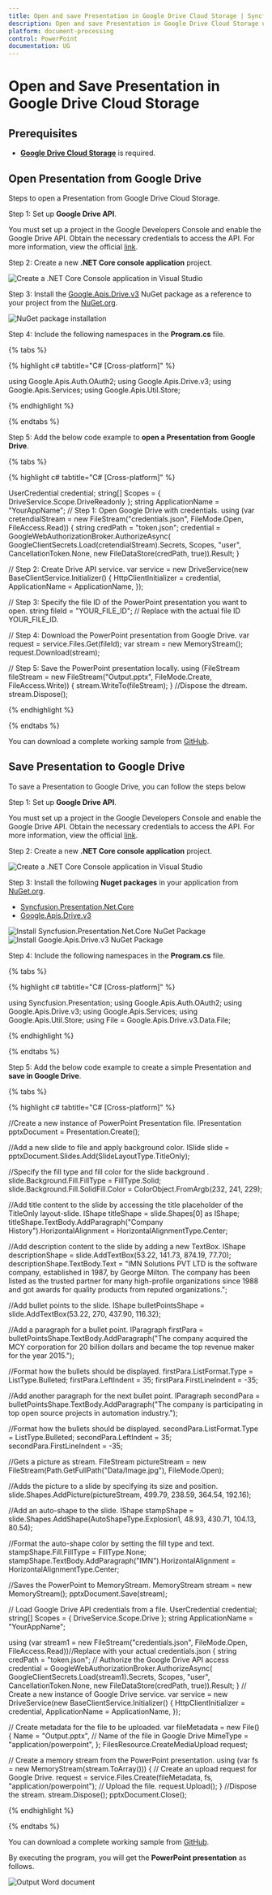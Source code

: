 ```yaml
---
title: Open and save Presentation in Google Drive Cloud Storage | Syncfusion<sup>&reg;</sup>
description: Open and save Presentation in Google Drive Cloud Storage using .NET Core PowerPoint library (Presentation) without Microsoft PowerPoint or interop dependencies.
platform: document-processing
control: PowerPoint
documentation: UG
---
```


# Open and Save Presentation in Google Drive Cloud Storage

## Prerequisites  

* **[Google Drive Cloud Storage](https://www.google.com/intl/en_in/drive/)** is required.

## Open Presentation from Google Drive

Steps to open a Presentation from Google Drive Cloud Storage.

Step 1: Set up **Google Drive API**.

You must set up a project in the Google Developers Console and enable the Google Drive API. Obtain the necessary credentials to access the API. For more information, view the official [link](https://developers.google.com/drive/api/guides/enable-sdk).


Step 2: Create a new **.NET Core console application** project.

![Create a .NET Core Console application in Visual Studio](Cloud-Storage/Google-Drive/Console-Template-Net-Core.png)

Step 3: Install the [Google.Apis.Drive.v3](https://www.nuget.org/packages/Google.Apis.Drive.v3) NuGet package as a reference to your project from the [NuGet.org](https://www.nuget.org/).

![NuGet package installation](Cloud-Storage/Google-Drive/Google.Apis.Drive.V3-nuget.png)


Step 4: Include the following namespaces in the **Program.cs** file.

{% tabs %}

{% highlight c# tabtitle="C# [Cross-platform]" %}

using Google.Apis.Auth.OAuth2;
using Google.Apis.Drive.v3;
using Google.Apis.Services;
using Google.Apis.Util.Store;

{% endhighlight %}

{% endtabs %}


Step 5: Add the below code example to **open a Presentation from Google Drive**.

{% tabs %}

{% highlight c# tabtitle="C# [Cross-platform]" %}

UserCredential credential;
string[] Scopes = { DriveService.Scope.DriveReadonly };
string ApplicationName = "YourAppName";
// Step 1: Open Google Drive with credentials.
using (var cretendialStream = new FileStream("credentials.json", FileMode.Open, FileAccess.Read))
{
    string credPath = "token.json";
    credential = GoogleWebAuthorizationBroker.AuthorizeAsync(
        GoogleClientSecrets.Load(cretendialStream).Secrets,
        Scopes,
        "user",
        CancellationToken.None,
        new FileDataStore(credPath, true)).Result;
}

// Step 2: Create Drive API service.
var service = new DriveService(new BaseClientService.Initializer()
{
    HttpClientInitializer = credential,
    ApplicationName = ApplicationName,
});

// Step 3: Specify the file ID of the PowerPoint presentation you want to open.
string fileId = "YOUR_FILE_ID"; // Replace with the actual file ID YOUR_FILE_ID.

// Step 4: Download the PowerPoint presentation from Google Drive.
var request = service.Files.Get(fileId);
var stream = new MemoryStream();
request.Download(stream);

// Step 5: Save the PowerPoint presentation locally.
using (FileStream fileStream = new FileStream("Output.pptx", FileMode.Create, FileAccess.Write))
{
    stream.WriteTo(fileStream);
}
//Dispose the dtream.
stream.Dispose();
   
{% endhighlight %}

{% endtabs %}

You can download a complete working sample from [GitHub](https://github.com/SyncfusionExamples/PowerPoint-Examples/tree/master/Read-and-save-PowerPoint-presentation/Open-and-save-PowerPoint/Google-Drive/Open-PowerPoint-document).

## Save Presentation to Google Drive

To save a Presentation to Google Drive, you can follow the steps below

Step 1: Set up **Google Drive API**.

You must set up a project in the Google Developers Console and enable the Google Drive API. Obtain the necessary credentials to access the API. For more information, view the official [link](https://developers.google.com/drive/api/guides/enable-sdk).

Step 2: Create a new **.NET Core console application** project.

![Create a .NET Core Console application in Visual Studio](Cloud-Storage/Google-Drive/Console-Template-Net-Core.png)

Step 3: Install the following **Nuget packages** in your application from [NuGet.org](https://www.nuget.org/).

* [Syncfusion.Presentation.Net.Core](https://www.nuget.org/packages/Syncfusion.Presentation.Net.Core)
* [Google.Apis.Drive.v3](https://www.nuget.org/packages/Google.Apis.Drive.v3)

![Install Syncfusion.Presentation.Net.Core NuGet Package](Cloud-Storage/Google-Drive/Presentation-NuGet-package-for-ASPNET-Core.png)
![Install Google.Apis.Drive.v3 NuGet Package](Cloud-Storage/Google-Drive/Google.Apis.Drive.V3-nuget.png)


Step 4: Include the following namespaces in the **Program.cs** file.

{% tabs %}

{% highlight c# tabtitle="C# [Cross-platform]" %}

using Syncfusion.Presentation;
using Google.Apis.Auth.OAuth2;
using Google.Apis.Drive.v3;
using Google.Apis.Services;
using Google.Apis.Util.Store;
using File = Google.Apis.Drive.v3.Data.File;

{% endhighlight %}

{% endtabs %}


Step 5: Add the below code example to create a simple Presentation and **save in Google Drive**.

{% tabs %}

{% highlight c# tabtitle="C# [Cross-platform]" %}

//Create a new instance of PowerPoint Presentation file.
IPresentation pptxDocument = Presentation.Create();

//Add a new slide to file and apply background color.
ISlide slide = pptxDocument.Slides.Add(SlideLayoutType.TitleOnly);

//Specify the fill type and fill color for the slide background .
slide.Background.Fill.FillType = FillType.Solid;
slide.Background.Fill.SolidFill.Color = ColorObject.FromArgb(232, 241, 229);

//Add title content to the slide by accessing the title placeholder of the TitleOnly layout-slide.
IShape titleShape = slide.Shapes[0] as IShape;
titleShape.TextBody.AddParagraph("Company History").HorizontalAlignment = HorizontalAlignmentType.Center;

//Add description content to the slide by adding a new TextBox.
IShape descriptionShape = slide.AddTextBox(53.22, 141.73, 874.19, 77.70);
descriptionShape.TextBody.Text = "IMN Solutions PVT LTD is the software company, established in 1987, by George Milton. The company has been listed as the trusted     partner for many high-profile organizations since 1988 and got awards for quality products from reputed organizations.";

//Add bullet points to the slide.
IShape bulletPointsShape = slide.AddTextBox(53.22, 270, 437.90, 116.32);

//Add a paragraph for a bullet point.
IParagraph firstPara = bulletPointsShape.TextBody.AddParagraph("The company acquired the MCY corporation for 20 billion dollars and became the top revenue maker for the     year 2015.");

//Format how the bullets should be displayed.
firstPara.ListFormat.Type = ListType.Bulleted;
firstPara.LeftIndent = 35;
firstPara.FirstLineIndent = -35;

//Add another paragraph for the next bullet point.
IParagraph secondPara = bulletPointsShape.TextBody.AddParagraph("The company is participating in top open source projects in automation industry.");

//Format how the bullets should be displayed.
secondPara.ListFormat.Type = ListType.Bulleted;
secondPara.LeftIndent = 35;
secondPara.FirstLineIndent = -35;

//Gets a picture as stream.
FileStream pictureStream = new FileStream(Path.GetFullPath("Data/Image.jpg"), FileMode.Open);

//Adds the picture to a slide by specifying its size and position.
slide.Shapes.AddPicture(pictureStream, 499.79, 238.59, 364.54, 192.16);

//Add an auto-shape to the slide.
IShape stampShape = slide.Shapes.AddShape(AutoShapeType.Explosion1, 48.93, 430.71, 104.13, 80.54);

//Format the auto-shape color by setting the fill type and text.
stampShape.Fill.FillType = FillType.None;
stampShape.TextBody.AddParagraph("IMN").HorizontalAlignment = HorizontalAlignmentType.Center;

//Saves the PowerPoint to MemoryStream.
MemoryStream stream = new MemoryStream();
pptxDocument.Save(stream);

// Load Google Drive API credentials from a file.
UserCredential credential;
string[] Scopes = { DriveService.Scope.Drive };
string ApplicationName = "YourAppName";

using (var stream1 = new FileStream("credentials.json", FileMode.Open, FileAccess.Read))//Replace with your actual credentials.json
{
    string credPath = "token.json";
    // Authorize the Google Drive API access
    credential = GoogleWebAuthorizationBroker.AuthorizeAsync(
        GoogleClientSecrets.Load(stream1).Secrets,
        Scopes,
        "user",
        CancellationToken.None,
        new FileDataStore(credPath, true)).Result;
}
// Create a new instance of Google Drive service.
var service = new DriveService(new BaseClientService.Initializer()
{
    HttpClientInitializer = credential,
    ApplicationName = ApplicationName,
});


// Create metadata for the file to be uploaded.
var fileMetadata = new File()
{
    Name = "Output.pptx", // Name of the file in Google Drive
    MimeType = "application/powerpoint",
};
FilesResource.CreateMediaUpload request;

// Create a memory stream from the PowerPoint presentation.
using (var fs = new MemoryStream(stream.ToArray()))
{
    // Create an upload request for Google Drive.
    request = service.Files.Create(fileMetadata, fs, "application/powerpoint");
    // Upload the file.
    request.Upload();
}
//Dispose the stream.
stream.Dispose();
pptxDocument.Close();

{% endhighlight %}

{% endtabs %}

You can download a complete working sample from [GitHub](https://github.com/SyncfusionExamples/PowerPoint-Examples/tree/master/Read-and-save-PowerPoint-presentation/Open-and-save-PowerPoint/Google-Drive/Save-PowerPoint-document).

By executing the program, you will get the **PowerPoint presentation** as follows.

![Output Word document](Cloud-Storage/Google-Drive/Output-Presentation-for-create-document.png)